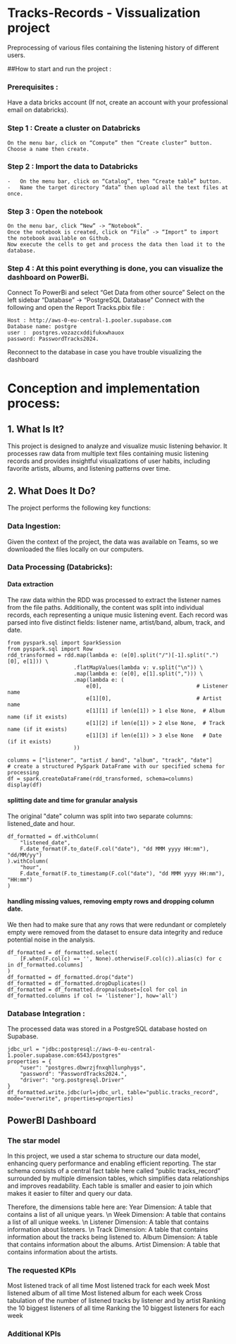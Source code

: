 # Tracks-Records -  Vissualization project
Preprocessing of various files containing the listening history of different users.

##How to start and run the project :

### Prerequisites : 
Have a data bricks account (If not, create an account with your professional email on databricks).
### Step 1 : Create a cluster on Databricks
	On the menu bar, click on “Compute” then “Create cluster” button.
	Choose a name then create.
### Step 2 : Import the data to Databricks
	-   On the menu bar, click on “Catalog”, then “Create table” button.
	-   Name the target directory “data” then upload all the text files at once.
### Step 3 : Open the notebook
    On the menu bar, click “New” -> “Notebook”.
    Once the notebook is created, click on “File” -> “Import” to import the notebook available on Github.
    Now execute the cells to get and process the data then load it to the database.
### Step 4 : At this point everything is done, you can visualize the dashboard on PowerBi.
Connect To PowerBi and select “Get Data from other source”
Select on the left sidebar “Database” -> “PostgreSQL Database”
Connect with the following and open the Report Tracks.pbix file :

	Host : http://aws-0-eu-central-1.pooler.supabase.com
	Database name: postgre
	user :  postgres.vozazcxddifukxwhauox
	password: PasswordTracks2024.
Reconnect to the database in case you have trouble visualizing the dashboard

# Conception and implementation process:
## 1. What Is It?
This project is designed to analyze and visualize music listening behavior. It processes raw data from multiple text files containing music listening records and provides insightful visualizations of user habits, including favorite artists, albums, and listening patterns over time. 

## 2. What Does It Do?

The project performs the following key functions:

### Data Ingestion: 
Given the context of the project, the data was available on Teams, so we downloaded the files locally on our computers.
### Data Processing (Databricks): 
#### Data extraction
The raw data within the RDD was processed to extract the listener names from the file paths. Additionally, the content was split into individual records, each representing a unique music listening event. Each record was parsed into five distinct fields: listener name, artist/band, album, track, and date.

	from pyspark.sql import SparkSession
	from pyspark.sql import Row
	rdd_transformed = rdd.map(lambda e: (e[0].split("/")[-1].split(".")[0], e[1])) \
	                     .flatMapValues(lambda v: v.split("\n")) \
	                     .map(lambda e: (e[0], e[1].split(","))) \
	                     .map(lambda e: (
	                         e[0],                              # Listener name
	                         e[1][0],                           # Artist name
	                         e[1][1] if len(e[1]) > 1 else None,  # Album name (if it exists)
	                         e[1][2] if len(e[1]) > 2 else None,  # Track name (if it exists)
	                         e[1][3] if len(e[1]) > 3 else None   # Date (if it exists)
	                     ))
	
	columns = ["listener", "artist / band", "album", "track", "date"]
	# create a structured PySpark DataFrame with our specified schema for processing
	df = spark.createDataFrame(rdd_transformed, schema=columns) 
	display(df)
#### splitting date and time for granular analysis
The original "date" column was split into two separate columns: listened_date and hour.

	df_formatted = df.withColumn(
	    "listened_date",
	    F.date_format(F.to_date(F.col("date"), "dd MMM yyyy HH:mm"), "dd/MM/yy") 
	).withColumn(
	    "hour",
	    F.date_format(F.to_timestamp(F.col("date"), "dd MMM yyyy HH:mm"), "HH:mm") 
	)
#### handling missing values, removing empty rows and dropping column date.
We then had to make sure that any rows that were redundant or completely empty were removed from the dataset to ensure data integrity and reduce potential noise in the analysis.

	df_formatted = df_formatted.select(
	    [F.when(F.col(c) == '', None).otherwise(F.col(c)).alias(c) for c in df_formatted.columns]
	)
 	df_formatted = df_formatted.drop("date")
  	df_formatted = df_formatted.dropDuplicates()
   	df_formatted = df_formatted.dropna(subset=[col for col in df_formatted.columns if col != 'listener'], how='all')

### Database Integration :
The processed data was stored in a PostgreSQL database hosted on Supabase.

	jdbc_url = "jdbc:postgresql://aws-0-eu-central-1.pooler.supabase.com:6543/postgres"
	properties = {
	    "user": "postgres.dbwrzjfnxqhllunphygs",
	    "password": "PasswordTracks2024.",
	    "driver": "org.postgresql.Driver"
	}
	df_formatted.write.jdbc(url=jdbc_url, table="public.tracks_record", mode="overwrite", properties=properties)
## PowerBI Dashboard
### The star model
In this project, we used a star schema to structure our data model, enhancing query performance and enabling efficient reporting. The star schema consists of a central fact table here called “public tracks_record” surrounded by multiple dimension tables, which simplifies data relationships and improves readability. Each table is smaller and easier to join which makes it easier to filter and query our data.

Therefore, the dimensions table here are:
	Year Dimension: A table that contains a list of all unique years. \n
	Week Dimension: A table that contains a list of all unique weeks.  \n
	Listener Dimension: A table that contains information about listeners.  \n
	Track Dimension: A table that contains information about the tracks being listened to.
	Album Dimension: A table that contains information about the albums.
	Artist Dimension: A table that contains information about the artists.

### The requested KPIs

Most listened track of all time
Most listened track for each week
Most listened album of all time
Most listened album for each week
Cross tabulation of the number of listened tracks by listener and by artist
Ranking the 10 biggest listeners of all time
Ranking the 10 biggest listeners for each week

### Additional KPIs

